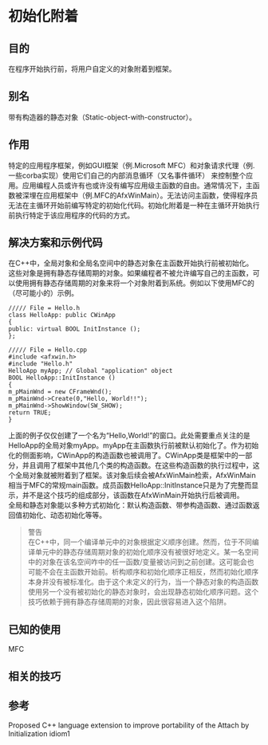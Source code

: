 # 初始化附着
## 目的  
在程序开始执行前，将用户自定义的对象附着到框架。
## 别名  
带有构造器的静态对象（Static-object-with-constructor）。
## 作用  
特定的应用程序框架，例如GUI框架（例.Microsoft MFC）和对象请求代理（例.一些corba实现）使用它们自己的内部消息循环（又名事件循环）
来控制整个应用。应用编程人员或许有也或许没有编写应用级主函数的自由。通常情况下，主函数被深埋在应用框架中（例.MFC的AfxWinMain）。无法访问主函数，使得程序员无法在主循环开始前编写特定的初始化代码。初始化附着是一种在主循环开始执行前执行特定于该应用程序的代码的方式。
## 解决方案和示例代码  
在C++中，全局对象和全局名空间中的静态对象在主函数开始执行前被初始化。这些对象是拥有静态存储周期的对象。如果编程者不被允许编写自己的主函数，可以使用拥有静态存储周期的对象来将一个对象附着到系统。例如以下使用MFC的（尽可能小的）示例。
```
///// File = Hello.h
class HelloApp: public CWinApp 
{ 
public: virtual BOOL InitInstance (); 
};
```
```
///// File = Hello.cpp
#include <afxwin.h> 
#include "Hello.h" 
HelloApp myApp; // Global "application" object 
BOOL HelloApp::InitInstance () 
{
m_pMainWnd = new CFrameWnd();
m_pMainWnd->Create(0,"Hello, World!!");
m_pMainWnd->ShowWindow(SW_SHOW); 
return TRUE;
} 
```
上面的例子仅仅创建了一个名为“Hello,World!”的窗口。此处需要重点关注的是HelloApp的全局对象myApp。myApp在主函数执行前被默认初始化了。作为初始化的侧面影响，CWinApp的构造函数也被调用了。CWinApp类是框架中的一部分，并且调用了框架中其他几个类的构造函数。在这些构造函数的执行过程中，这个全局对象就被附着到了框架。该对象后续会被AfxWinMain检索，AfxWinMain相当于MFC的常规main函数。成员函数HelloApp::InitInstance只是为了完整而显示，并不是这个技巧的组成部分，该函数在AfxWinMain开始执行后被调用。  
全局和静态对象能以多种方式初始化：默认构造函数、带参构造函数、通过函数返回值初始化、动态初始化等等。  
> 警告  
在C++中，同一个编译单元中的对象根据定义顺序创建。然而，位于不同编译单元中的静态存储周期对象的初始化顺序没有被很好地定义。某一名空间中的对象在该名空间咋中的任一函数/变量被访问到之前创建。这可能会也可能不会在主函数开始前。析构顺序和初始化顺序正相反，然而初始化顺序本身并没有被标准化。由于这个未定义的行为，当一个静态对象的构造函数使用另一个没有被初始化的静态对象时，会出现静态初始化顺序问题。这个技巧依赖于拥有静态存储周期的对象，因此很容易进入这个陷阱。
## 已知的使用
MFC
## 相关的技巧
## 参考
Proposed C++ language extension to improve portability of the Attach by Initialization idiom1 
